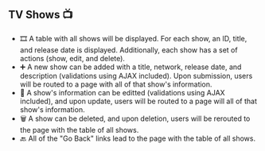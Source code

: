 ## TV Shows 📺 

* 🎞️ A table with all shows will be displayed. For each show, an ID, title, and release date is displayed. Additionally, each show has a set of actions (show, edit, and delete).
* ➕ A new show can be added with a title, network, release date, and description (validations using AJAX included). Upon submission, users will be routed to a page with all of that show's information.
* 📝 A show's information can be editted (validations using AJAX included), and upon update, users will be routed to a page will all of that show's information.
* 🗑️ A show can be deleted, and upon deletion, users will be rerouted to the page with the table of all shows.
* 🔙 All of the "Go Back" links lead to the page with the table of all shows. 
